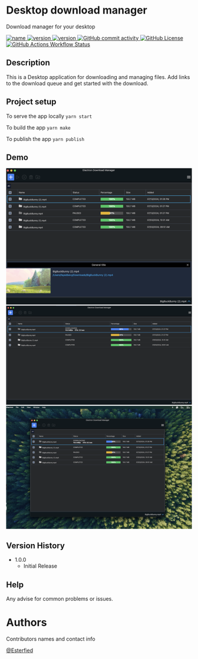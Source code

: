 # Desktop download manager

Download manager for your desktop

<a href="#badge">
<img alt="name" src="https://img.shields.io/badge/dynamic/json?url=https://raw.githubusercontent.com/esterified/electron-download-manager/main/package.json&query=$.name&label=project&color=red&logo=electron">
</a>
<a href="#badge">
<img alt="version" src="https://img.shields.io/badge/dynamic/json?url=https://raw.githubusercontent.com/esterified/electron-download-manager/main/package.json&query=$.version&label=version&logo=npm">
</a>
<a href="#badge">
<img alt="version" src="https://img.shields.io/badge/dynamic/json?url=https://raw.githubusercontent.com/esterified/electron-download-manager/main/package.json&query=$.author.name&label=author&color=">
</a>
<a href="#badge">
<img alt="GitHub commit activity" src="https://img.shields.io/github/commit-activity/y/esterified/electron-download-manager?logo=github">
</a>
<a href="#badge">
<img alt="GitHub License" src="https://img.shields.io/github/license/esterified/electron-download-manager">
</a>
<a href="#badge">
<img alt="GitHub Actions Workflow Status" src="https://img.shields.io/github/actions/workflow/status/esterified/electron-download-manager/ci.yml">
</a>

## Description

This is a Desktop application for downloading and managing files. Add links to the download queue and get started with the download.

## Project setup

To serve the app locally `yarn start`

To build the app `yarn make`

To publish the app `yarn publish`

## Demo

![alt text](./docs/3.png)
![alt text](./docs/1.png)
![alt text](./docs/2.png)

## Version History

- 1.0.0
  - Initial Release

## Help

Any advise for common problems or issues.

# Authors

Contributors names and contact info

[@Esterfied](https://github.com/esterified)
